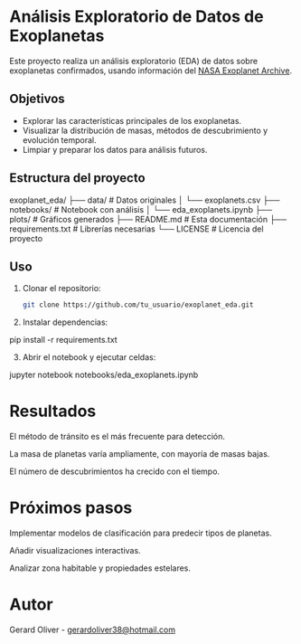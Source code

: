 # Análisis Exploratorio de Datos de Exoplanetas

Este proyecto realiza un análisis exploratorio (EDA) de datos sobre exoplanetas confirmados, usando información del [NASA Exoplanet Archive](https://exoplanetarchive.ipac.caltech.edu/).

## Objetivos

- Explorar las características principales de los exoplanetas.  
- Visualizar la distribución de masas, métodos de descubrimiento y evolución temporal.  
- Limpiar y preparar los datos para análisis futuros.

## Estructura del proyecto

exoplanet_eda/
├── data/ # Datos originales
│ └── exoplanets.csv
├── notebooks/ # Notebook con análisis
│ └── eda_exoplanets.ipynb
├── plots/ # Gráficos generados
├── README.md # Esta documentación
├── requirements.txt # Librerías necesarias
└── LICENSE # Licencia del proyecto

## Uso

1. Clonar el repositorio:

   ```bash
   git clone https://github.com/tu_usuario/exoplanet_eda.git

2. Instalar dependencias:

pip install -r requirements.txt

3. Abrir el notebook y ejecutar celdas:

jupyter notebook notebooks/eda_exoplanets.ipynb

# Resultados

El método de tránsito es el más frecuente para detección.

La masa de planetas varía ampliamente, con mayoría de masas bajas.

El número de descubrimientos ha crecido con el tiempo.

# Próximos pasos

Implementar modelos de clasificación para predecir tipos de planetas.

Añadir visualizaciones interactivas.

Analizar zona habitable y propiedades estelares.

# Autor
Gerard Oliver - gerardoliver38@hotmail.com